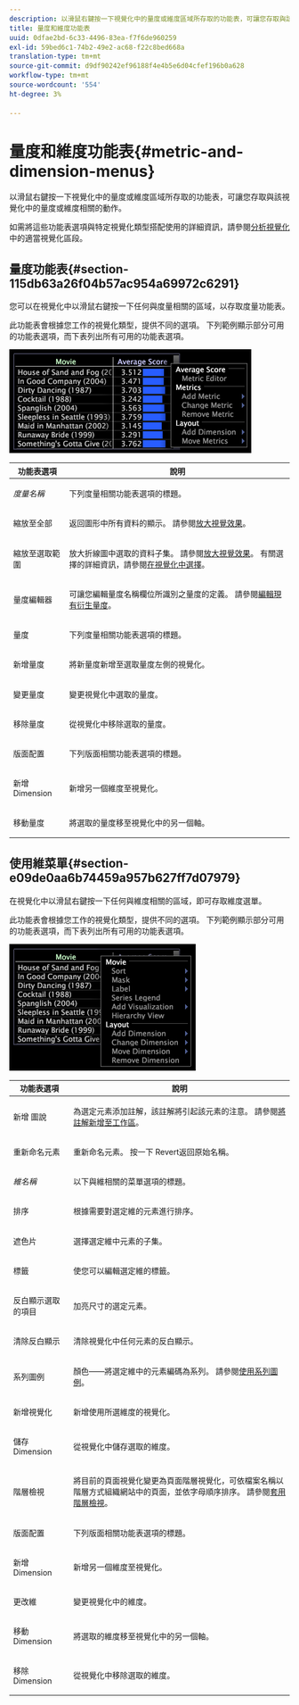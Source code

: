```yaml
---
description: 以滑鼠右鍵按一下視覺化中的量度或維度區域所存取的功能表，可讓您存取與該視覺化中的量度或維度相關的動作。
title: 量度和維度功能表
uuid: 0dfae2bd-6c33-4496-83ea-f7f6de960259
exl-id: 59bed6c1-74b2-49e2-ac68-f22c8bed668a
translation-type: tm+mt
source-git-commit: d9df90242ef96188f4e4b5e6d04cfef196b0a628
workflow-type: tm+mt
source-wordcount: '554'
ht-degree: 3%

---
```


# 量度和維度功能表{#metric-and-dimension-menus}

以滑鼠右鍵按一下視覺化中的量度或維度區域所存取的功能表，可讓您存取與該視覺化中的量度或維度相關的動作。

如需將這些功能表選項與特定視覺化類型搭配使用的詳細資訊，請參閱[分析視覺化](../../../home/c-get-started/c-analysis-vis/c-analysis-vis.md)中的適當視覺化區段。

## 量度功能表{#section-115db63a26f04b57ac954a69972c6291}

您可以在視覺化中以滑鼠右鍵按一下任何與度量相關的區域，以存取度量功能表。

此功能表會根據您工作的視覺化類型，提供不同的選項。 下列範例顯示部分可用的功能表選項，而下表列出所有可用的功能表選項。

![](assets/mnu_Metric.png)

<table id="table_81EFAC2D754843DD98C2DDF81A35A2B4"> 
 <thead> 
  <tr> 
   <th colname="col1" class="entry"> 功能表選項 </th> 
   <th colname="col2" class="entry"> 說明 </th> 
  </tr> 
 </thead>
 <tbody> 
  <tr> 
   <td colname="col1"> <i>度量名稱</i> </td> 
   <td colname="col2"> <p>下列度量相關功能表選項的標題。 </p> </td> 
  </tr> 
  <tr> 
   <td colname="col1"> <p>縮放至全部 </p> </td> 
   <td colname="col2"> <p>返回圖形中所有資料的顯示。 請參閱<a href="../../../home/c-get-started/c-vis/c-zoom-vis.md#concept-7e33670bb5344f78a316f1a84cc20530">放大視覺效果</a>。 </p> </td> 
  </tr> 
  <tr> 
   <td colname="col1"> <p>縮放至選取範圍 </p> </td> 
   <td colname="col2"> <p>放大折線圖中選取的資料子集。 請參閱<a href="../../../home/c-get-started/c-vis/c-zoom-vis.md#concept-7e33670bb5344f78a316f1a84cc20530">放大視覺效果</a>。 有關選擇的詳細資訊，請參閱<a href="../../../home/c-get-started/c-vis/c-sel-vis/c-sel-vis.md#concept-012870ec22c7476e9afbf3b8b2515746">在視覺化中選擇</a>。 </p> </td> 
  </tr> 
  <tr> 
   <td colname="col1"> <p>量度編輯器 </p> </td> 
   <td colname="col2"> <p>可讓您編輯量度名稱欄位所識別之量度的定義。 請參閱<a href="../../../home/c-get-started/c-admin-intrf/c-prof-mgr/c-drvd-mtrcs.md#section-db6d924cf4e14bcc8d57cfe1059fc797">編輯現有衍生量度</a>。 </p> </td> 
  </tr> 
  <tr> 
   <td colname="col1"> <p>量度 </p> </td> 
   <td colname="col2"> <p>下列度量相關功能表選項的標題。 </p> </td> 
  </tr> 
  <tr> 
   <td colname="col1"> <p>新增量度 </p> </td> 
   <td colname="col2"> <p>將新量度新增至選取量度左側的視覺化。 </p> </td> 
  </tr> 
  <tr> 
   <td colname="col1"> <p>變更量度 </p> </td> 
   <td colname="col2"> <p>變更視覺化中選取的量度。 </p> </td> 
  </tr> 
  <tr> 
   <td colname="col1"> <p>移除量度 </p> </td> 
   <td colname="col2"> <p>從視覺化中移除選取的量度。 </p> </td> 
  </tr> 
  <tr> 
   <td colname="col1"> <p>版面配置 </p> </td> 
   <td colname="col2"> <p>下列版面相關功能表選項的標題。 </p> </td> 
  </tr> 
  <tr> 
   <td colname="col1"> <p>新增Dimension </p> </td> 
   <td colname="col2"> <p>新增另一個維度至視覺化。 </p> </td> 
  </tr> 
  <tr> 
   <td colname="col1"> <p>移動量度 </p> </td> 
   <td colname="col2"> <p>將選取的量度移至視覺化中的另一個軸。 </p> </td> 
  </tr> 
 </tbody> 
</table>

## 使用維菜單{#section-e09de0aa6b74459a957b627ff7d07979}

在視覺化中以滑鼠右鍵按一下任何與維度相關的區域，即可存取維度選單。

此功能表會根據您工作的視覺化類型，提供不同的選項。 下列範例顯示部分可用的功能表選項，而下表列出所有可用的功能表選項。

![](assets/mnu_Dimension.png)

<table id="table_D8BB675B710B48A783B1C9EB206033E9"> 
 <thead> 
  <tr> 
   <th colname="col1" class="entry"> 功能表選項 </th> 
   <th colname="col2" class="entry"> 說明 </th> 
  </tr> 
 </thead>
 <tbody> 
  <tr> 
   <td colname="col1"> <p>新增 圖說 </p> </td> 
   <td colname="col2"> <p>為選定元素添加註解，該註解將引起該元素的注意。 請參閱<a href="../../../home/c-get-started/c-vis/c-call-wkspc.md#concept-212b09e763044d938987b4a9c658adc0">將註解新增至工作區</a>。 </p> </td> 
  </tr> 
  <tr> 
   <td colname="col1"> <p>重新命名元素 </p> </td> 
   <td colname="col2"> <p>重新命名元素。 按一下<span class="uicontrol"> Revert</span>返回原始名稱。 </p> </td> 
  </tr> 
  <tr> 
   <td colname="col1"> <p><i>維名稱</i> </p> </td> 
   <td colname="col2"> <p>以下與維相關的菜單選項的標題。 </p> </td> 
  </tr> 
  <tr> 
   <td colname="col1"> <p>排序 </p> </td> 
   <td colname="col2"> <p>根據需要對選定維的元素進行排序。 </p> </td> 
  </tr> 
  <tr> 
   <td colname="col1"> <p>遮色片 </p> </td> 
   <td colname="col2"> <p>選擇選定維中元素的子集。 </p> </td> 
  </tr> 
  <tr> 
   <td colname="col1"> <p>標籤 </p> </td> 
   <td colname="col2"> <p>使您可以編輯選定維的標籤。 </p> </td> 
  </tr> 
  <tr> 
   <td colname="col1"> <p>反白顯示選取的項目 </p> </td> 
   <td colname="col2"> <p>加亮尺寸的選定元素。 </p> </td> 
  </tr> 
  <tr> 
   <td colname="col1"> <p>清除反白顯示 </p> </td> 
   <td colname="col2"> <p>清除視覺化中任何元素的反白顯示。 </p> </td> 
  </tr> 
  <tr> 
   <td colname="col1"> <p>系列圖例 </p> </td> 
   <td colname="col2"> <p>顏色——將選定維中的元素編碼為系列。 請參閱<a href="../../../home/c-get-started/c-analysis-vis/c-tables/c-srs-leg.md#concept-c48042a705524bc4b63cd6f24874cc12">使用系列圖例</a>。 </p> </td> 
  </tr> 
  <tr> 
   <td colname="col1"> <p>新增視覺化 </p> </td> 
   <td colname="col2"> <p>新增使用所選維度的視覺化。 </p> </td> 
  </tr> 
  <tr> 
   <td colname="col1"> <p>儲存Dimension </p> </td> 
   <td colname="col2"> <p>從視覺化中儲存選取的維度。 </p> </td> 
  </tr> 
  <tr> 
   <td colname="col1"> <p>階層檢視 </p> </td> 
   <td colname="col2"> <p>將目前的頁面視覺化變更為頁面階層視覺化，可依檔案名稱以階層方式組織網站中的頁面，並依字母順序排序。 請參閱<a href="../../../home/c-get-started/c-analysis-vis/c-tables/c-hier-vews.md#concept-b461183424a841eb94f8143a0eaf9bff">套用階層檢視</a>。 </p> </td> 
  </tr> 
  <tr> 
   <td colname="col1"> <p>版面配置 </p> </td> 
   <td colname="col2"> <p>下列版面相關功能表選項的標題。 </p> </td> 
  </tr> 
  <tr> 
   <td colname="col1"> <p>新增Dimension </p> </td> 
   <td colname="col2"> <p>新增另一個維度至視覺化。 </p> </td> 
  </tr> 
  <tr> 
   <td colname="col1"> <p>更改維 </p> </td> 
   <td colname="col2"> <p>變更視覺化中的維度。 </p> </td> 
  </tr> 
  <tr> 
   <td colname="col1"> <p>移動Dimension </p> </td> 
   <td colname="col2"> <p>將選取的維度移至視覺化中的另一個軸。 </p> </td> 
  </tr> 
  <tr> 
   <td colname="col1"> <p>移除Dimension </p> </td> 
   <td colname="col2"> <p>從視覺化中移除選取的維度。 </p> </td> 
  </tr> 
 </tbody> 
</table>
